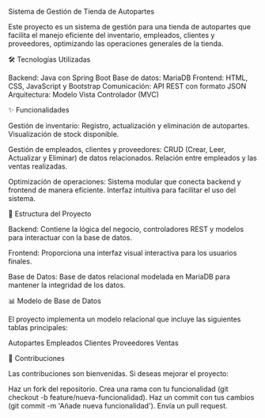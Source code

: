 
Sistema de Gestión de Tienda de Autopartes

Este proyecto es un sistema de gestión para una tienda de autopartes que facilita el manejo eficiente del inventario, empleados, clientes y proveedores, optimizando las operaciones generales de la tienda.

🛠️ Tecnologías Utilizadas

Backend: Java con Spring Boot
Base de datos: MariaDB
Frontend: HTML, CSS, JavaScript y Bootstrap
Comunicación: API REST con formato JSON
Arquitectura: Modelo Vista Controlador (MVC)

✨ Funcionalidades

Gestión de inventario:
Registro, actualización y eliminación de autopartes.
Visualización de stock disponible.

Gestión de empleados, clientes y proveedores:
CRUD (Crear, Leer, Actualizar y Eliminar) de datos relacionados.
Relación entre empleados y las ventas realizadas.

Optimización de operaciones:
Sistema modular que conecta backend y frontend de manera eficiente.
Interfaz intuitiva para facilitar el uso del sistema.

📂 Estructura del Proyecto

Backend:
Contiene la lógica del negocio, controladores REST y modelos para interactuar con la base de datos.

Frontend:
Proporciona una interfaz visual interactiva para los usuarios finales.

Base de Datos:
Base de datos relacional modelada en MariaDB para mantener la integridad de los datos.

📊 Modelo de Base de Datos

El proyecto implementa un modelo relacional que incluye las siguientes tablas principales:

Autopartes
Empleados
Clientes
Proveedores
Ventas

🌟 Contribuciones

Las contribuciones son bienvenidas. Si deseas mejorar el proyecto:

Haz un fork del repositorio.
Crea una rama con tu funcionalidad (git checkout -b feature/nueva-funcionalidad).
Haz un commit con tus cambios (git commit -m 'Añade nueva funcionalidad').
Envía un pull request.



